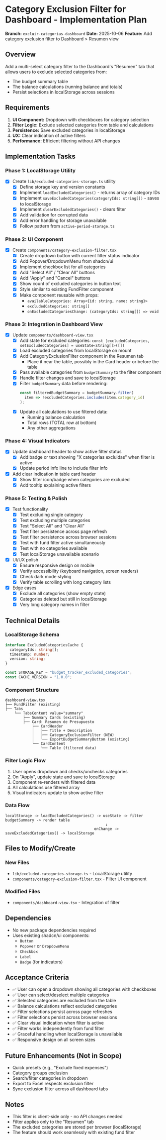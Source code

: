 # Category Exclusion Filter for Dashboard - Implementation Plan

**Branch:** `excluir-categorias-dashboard`
**Date:** 2025-10-06
**Feature:** Add category exclusion filter to Dashboard > Resumen view

## Overview
Add a multi-select category filter to the Dashboard's "Resumen" tab that allows users to exclude selected categories from:
- The budget summary table
- The balance calculations (running balance and totals)
- Persist selections in localStorage across sessions

## Requirements
1. **UI Component:** Dropdown with checkboxes for category selection
2. **Filter Logic:** Exclude selected categories from table and calculations
3. **Persistence:** Save excluded categories in localStorage
4. **UX:** Clear indication of active filters
5. **Performance:** Efficient filtering without API changes

## Implementation Tasks

### Phase 1: LocalStorage Utility
- [x] Create `lib/excluded-categories-storage.ts` utility
  - [x] Define storage key and version constants
  - [x] Implement `loadExcludedCategories()` - returns array of category IDs
  - [x] Implement `saveExcludedCategories(categoryIds: string[])` - saves to localStorage
  - [x] Implement `clearExcludedCategories()` - clears filter
  - [x] Add validation for corrupted data
  - [x] Add error handling for storage unavailable
  - [x] Follow pattern from `active-period-storage.ts`

### Phase 2: UI Component
- [x] Create `components/category-exclusion-filter.tsx`
  - [x] Create dropdown button with current filter status indicator
  - [x] Add Popover/DropdownMenu from shadcn/ui
  - [x] Implement checkbox list for all categories
  - [x] Add "Select All" / "Clear All" buttons
  - [x] Add "Apply" and "Cancel" buttons
  - [x] Show count of excluded categories in button text
  - [x] Style similar to existing FundFilter component
  - [x] Make component reusable with props:
    - `availableCategories: Array<{id: string, name: string}>`
    - `excludedCategories: string[]`
    - `onExcludedCategoriesChange: (categoryIds: string[]) => void`

### Phase 3: Integration in Dashboard View
- [x] Update `components/dashboard-view.tsx`
  - [x] Add state for excluded categories: `const [excludedCategories, setExcludedCategories] = useState<string[]>([])`
  - [x] Load excluded categories from localStorage on mount
  - [x] Add CategoryExclusionFilter component in the Resumen tab
    - Place it near the table, possibly in the Card header or before the table
  - [x] Pass available categories from `budgetSummary` to the filter component
  - [x] Handle filter changes and save to localStorage
  - [x] Filter `budgetSummary` data before rendering:
    ```typescript
    const filteredBudgetSummary = budgetSummary.filter(
      item => !excludedCategories.includes(item.category_id)
    );
    ```
  - [x] Update all calculations to use filtered data:
    - Running balance calculation
    - Total rows (TOTAL row at bottom)
    - Any other aggregations

### Phase 4: Visual Indicators
- [x] Update dashboard header to show active filter status
  - [x] Add badge or text showing "X categorías excluidas" when filter is active
  - [x] Update period info line to include filter info
- [x] Add clear indication in table card header
  - [x] Show filter icon/badge when categories are excluded
  - [x] Add tooltip explaining active filters

### Phase 5: Testing & Polish
- [x] Test functionality
  - [x] Test excluding single category
  - [x] Test excluding multiple categories
  - [x] Test "Select All" and "Clear All"
  - [x] Test filter persistence across page refresh
  - [x] Test filter persistence across browser sessions
  - [x] Test with fund filter active simultaneously
  - [x] Test with no categories available
  - [x] Test localStorage unavailable scenario
- [x] UI/UX polish
  - [x] Ensure responsive design on mobile
  - [x] Verify accessibility (keyboard navigation, screen readers)
  - [x] Check dark mode styling
  - [x] Verify table scrolling with long category lists
- [x] Edge cases
  - [x] Exclude all categories (show empty state)
  - [x] Categories deleted but still in localStorage
  - [x] Very long category names in filter

## Technical Details

### LocalStorage Schema
```typescript
interface ExcludedCategoriesCache {
  categoryIds: string[];
  timestamp: number;
  version: string;
}

const STORAGE_KEY = "budget_tracker_excluded_categories";
const CACHE_VERSION = "1.0.0";
```

### Component Structure
```
dashboard-view.tsx
├── FundFilter (existing)
├── Tabs
    └── TabsContent value="summary"
        ├── Summary Cards (existing)
        ├── Card: Resumen de Presupuesto
            ├── CardHeader
            │   ├── Title + Description
            │   ├── CategoryExclusionFilter (NEW)
            │   └── ExportBudgetSummaryButton (existing)
            └── CardContent
                └── Table (filtered data)
```

### Filter Logic Flow
1. User opens dropdown and checks/unchecks categories
2. On "Apply", update state and save to localStorage
3. Component re-renders with filtered data
4. All calculations use filtered array
5. Visual indicators update to show active filter

### Data Flow
```
localStorage -> loadExcludedCategories() -> useState -> filter budgetSummary -> render table
                                             ↓
                                        onChange -> saveExcludedCategories() -> localStorage
```

## Files to Modify/Create

### New Files
- `lib/excluded-categories-storage.ts` - LocalStorage utility
- `components/category-exclusion-filter.tsx` - Filter UI component

### Modified Files
- `components/dashboard-view.tsx` - Integration of filter

## Dependencies
- No new package dependencies required
- Uses existing shadcn/ui components:
  - `Button`
  - `Popover` or `DropdownMenu`
  - `Checkbox`
  - `Label`
  - `Badge` (for indicators)

## Acceptance Criteria
- ✅ User can open a dropdown showing all categories with checkboxes
- ✅ User can select/deselect multiple categories
- ✅ Selected categories are excluded from the table
- ✅ Balance calculations reflect excluded categories
- ✅ Filter selections persist across page refreshes
- ✅ Filter selections persist across browser sessions
- ✅ Clear visual indication when filter is active
- ✅ Filter works independently from fund filter
- ✅ Graceful handling when localStorage is unavailable
- ✅ Responsive design on all screen sizes

## Future Enhancements (Not in Scope)
- Quick presets (e.g., "Exclude fixed expenses")
- Category groups exclusion
- Search/filter categories in dropdown
- Export to Excel respects exclusion filter
- Sync exclusion filter across all dashboard tabs

## Notes
- This filter is client-side only - no API changes needed
- Filter applies only to the "Resumen" tab
- The excluded categories are stored per browser (localStorage)
- The feature should work seamlessly with existing fund filter
